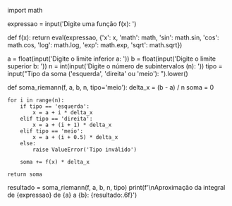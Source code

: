 import math

expressao = input('Digite uma função f(x): ')

def f(x):
    return eval(expressao, {'x': x, 'math': math, 'sin': math.sin, 'cos': math.cos,
                            'log': math.log, 'exp': math.exp, 'sqrt': math.sqrt})

a = float(input('Digite o limite inferior a: '))
b = float(input('Digite o limite superior b: '))
n = int(input('Digite o número de subintervalos (n): '))
tipo = input("Tipo da soma ('esquerda', 'direita' ou 'meio'): ").lower()

def soma_riemann(f, a, b, n, tipo='meio'):
    delta_x = (b - a) / n
    soma = 0

    for i in range(n):
        if tipo == 'esquerda':
            x = a + i * delta_x
        elif tipo == 'direita':
            x = a + (i + 1) * delta_x
        elif tipo == 'meio':
            x = a + (i + 0.5) * delta_x
        else:
            raise ValueError('Tipo inválido')

        soma += f(x) * delta_x

    return soma

resultado = soma_riemann(f, a, b, n, tipo)
print(f'\nAproximação da integral de {expressao} de {a} a {b}: {resultado:.6f}')
